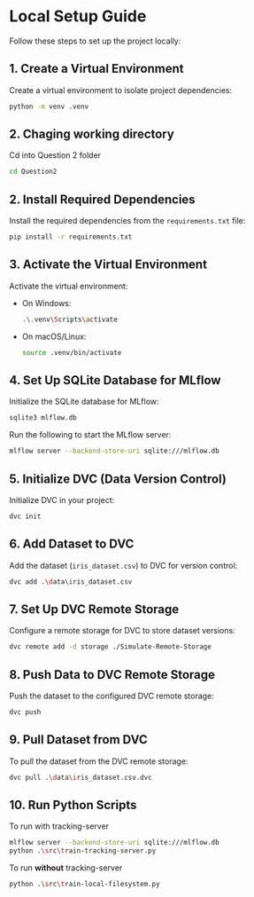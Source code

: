 # Local Setup Guide

Follow these steps to set up the project locally:

## 1. **Create a Virtual Environment**
Create a virtual environment to isolate project dependencies:

```bash
python -m venv .venv
```

## 2. **Chaging working directory**
Cd into Question 2 folder

```bash
cd Question2
```

## 2. **Install Required Dependencies**
Install the required dependencies from the `requirements.txt` file:

```bash
pip install -r requirements.txt
```

## 3. **Activate the Virtual Environment**
Activate the virtual environment:

- On Windows:
  ```bash
  .\.venv\Scripts\activate
  ```

- On macOS/Linux:
  ```bash
  source .venv/bin/activate
  ```

## 4. **Set Up SQLite Database for MLflow**
Initialize the SQLite database for MLflow:

```bash
sqlite3 mlflow.db
```

Run the following to start the MLflow server:

```bash
mlflow server --backend-store-uri sqlite:///mlflow.db
```

## 5. **Initialize DVC (Data Version Control)**
Initialize DVC in your project:

```bash
dvc init
```

## 6. **Add Dataset to DVC**
Add the dataset (`iris_dataset.csv`) to DVC for version control:

```bash
dvc add .\data\iris_dataset.csv
```

## 7. **Set Up DVC Remote Storage**
Configure a remote storage for DVC to store dataset versions:

```bash
dvc remote add -d storage ./Simulate-Remote-Storage
```

## 8. **Push Data to DVC Remote Storage**
Push the dataset to the configured DVC remote storage:

```bash
dvc push
```

## 9. **Pull Dataset from DVC**
To pull the dataset from the DVC remote storage:

```bash
dvc pull .\data\iris_dataset.csv.dvc
```

## 10. **Run Python Scripts**
To run with tracking-server

```bash
mlflow server --backend-store-uri sqlite:///mlflow.db
python .\src\train-tracking-server.py
```
To run **without** tracking-server

```bash
python .\src\train-local-filesystem.py
```